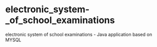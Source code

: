 # electronic_system-_of_school_examinations
electronic system of school examinations - Java application based on MYSQL
